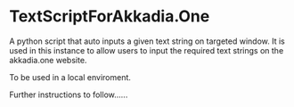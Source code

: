 # TextScriptForAkkadia.One
A python script that auto inputs a given text string on targeted window. 
It is used in this instance to allow users to input the required text strings on the akkadia.one website.

To be used in a local enviroment.

Further instructions to follow......

